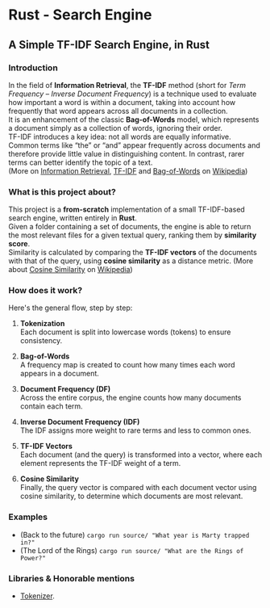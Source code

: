 # Rust - Search Engine

## A Simple TF-IDF Search Engine, in Rust

### Introduction

In the field of **Information Retrieval**, the **TF-IDF** method (short for *Term Frequency – Inverse Document Frequency*) is a technique used to evaluate how important a word is within a document, taking into account how frequently that word appears across all documents in a collection.  
It is an enhancement of the classic **Bag-of-Words** model, which represents a document simply as a collection of words, ignoring their order.  
TF-IDF introduces a key idea: not all words are equally informative. Common terms like “the” or “and” appear frequently across documents and therefore provide little value in distinguishing content. In contrast, rarer terms can better identify the topic of a text.  
(More on [Information Retrieval](https://en.wikipedia.org/wiki/Information_retrieval), [TF-IDF](https://en.wikipedia.org/wiki/Tf%E2%80%93idf) and [Bag-of-Words](https://en.wikipedia.org/wiki/Bag-of-words_model) on [Wikipedia](https://en.wikipedia.org))

### What is this project about?

This project is a **from-scratch** implementation of a small TF-IDF-based search engine, written entirely in **Rust**.  
Given a folder containing a set of documents, the engine is able to return the most relevant files for a given textual query, ranking them by **similarity score**.  
Similarity is calculated by comparing the **TF-IDF vectors** of the documents with that of the query, using **cosine similarity** as a distance metric.
(More about [Cosine Similarity](https://en.wikipedia.org/wiki/Cosine_similarity) on [Wikipedia](https://en.wikipedia.org))

### How does it work?

Here's the general flow, step by step:

1. **Tokenization**  
   Each document is split into lowercase words (tokens) to ensure consistency.

2. **Bag-of-Words**  
   A frequency map is created to count how many times each word appears in a document.

3. **Document Frequency (DF)**  
   Across the entire corpus, the engine counts how many documents contain each term.

4. **Inverse Document Frequency (IDF)**  
   The IDF assigns more weight to rare terms and less to common ones.

5. **TF-IDF Vectors**  
   Each document (and the query) is transformed into a vector, where each element represents the TF-IDF weight of a term.

6. **Cosine Similarity**  
   Finally, the query vector is compared with each document vector using cosine similarity, to determine which documents are most relevant.

### Examples

- (Back to the future) `cargo run source/ "What year is Marty trapped in?"`
- (The Lord of the Rings) `cargo run source/ "What are the Rings of Power?"`

### Libraries & Honorable mentions

- [Tokenizer](https://github.com/Yami-no-karuro/Tokenizer).

